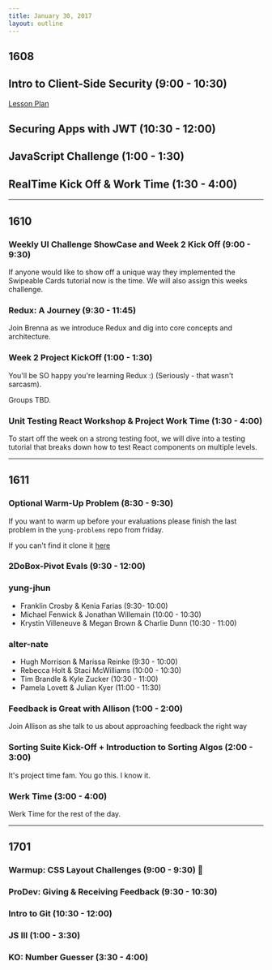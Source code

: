 ```yaml
---
title: January 30, 2017
layout: outline
---
```


## 1608

## Intro to Client-Side Security (9:00 - 10:30)

[Lesson Plan](http://frontend.turing.io/lessons/client-side-security.html)

## Securing Apps with JWT (10:30 - 12:00)

## JavaScript Challenge (1:00 - 1:30)

## RealTime Kick Off & Work Time (1:30 - 4:00)

***

## 1610

### Weekly UI Challenge ShowCase and Week 2 Kick Off (9:00 - 9:30)
If anyone would like to show off a unique way they implemented the Swipeable Cards tutorial now is the time. We will also assign this weeks challenge.

### Redux: A Journey (9:30 - 11:45)
Join Brenna as we introduce Redux and dig into core concepts and architecture.

### Week 2 Project KickOff (1:00 - 1:30)
You'll be SO happy you're learning Redux :) (Seriously - that wasn't sarcasm).  

Groups TBD.

### Unit Testing React Workshop & Project Work Time (1:30 - 4:00)
To start off the week on a strong testing foot, we will dive into a testing tutorial that breaks down how to test React components on multiple levels.

***

## 1611

### Optional Warm-Up Problem (8:30 - 9:30)

If you want to warm up before your evaluations please finish the last problem in the `yung-problems` repo from friday.

If you can't find it clone it [here](https://github.com/joshuajhun/yung-challenges)

### 2DoBox-Pivot Evals (9:30 - 12:00)

### yung-jhun

* Franklin Crosby & Kenia Farias (9:30- 10:00)
* Michael Fenwick & Jonathan Willemain (10:00 - 10:30)
* Krystin Villeneuve & Megan Brown & Charlie Dunn (10:30 - 11:00)

### alter-nate

* Hugh Morrison & Marissa Reinke (9:30 - 10:00)
* Rebecca Holt & Staci McWilliams (10:00 - 10:30)
* Tim Brandle & Kyle Zucker (10:30 - 11:00)
* Pamela Lovett & Julian Kyer (11:00 - 11:30)

### Feedback is Great with Allison (1:00 - 2:00)

Join Allison as she talk to us about approaching feedback the right way

### Sorting Suite Kick-Off + Introduction to Sorting Algos (2:00 - 3:00)

It's project time fam.
You go this.
I know it.

### Werk Time (3:00 - 4:00)

Werk Time for the rest of the day.

***

## 1701

### Warmup: CSS Layout Challenges (9:00 - 9:30) :muscle:

### ProDev: Giving & Receiving Feedback (9:30 - 10:30)

### Intro to Git (10:30 - 12:00)

### JS III (1:00 - 3:30)

### KO: Number Guesser (3:30 - 4:00)
